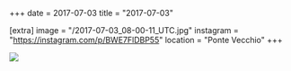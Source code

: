 +++
date = 2017-07-03
title = "2017-07-03"

[extra]
image = "/2017-07-03_08-00-11_UTC.jpg"
instagram = "https://instagram.com/p/BWE7FlDBP55"
location = "Ponte Vecchio"
+++

<img src="/2017-07-03_08-00-11_UTC.jpg" />

